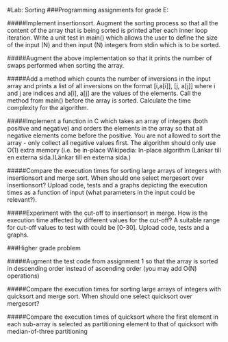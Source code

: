 #Lab: Sorting
###Programming assignments for grade E:

#####Implement insertionsort. Augment the sorting process so that all the content of the array that is being sorted is printed after each inner loop iteration. Write a unit test in main() which allows the user to define the size of the input (N) and then input (N) integers from stdin which is to be sorted.

#####Augment the above implementation so that it prints the number of swaps performed when sorting the array.

#####Add a method which counts the number of inversions in the input array and prints a list of all inversions on the format [i,a[i]], [j, a[j]] where i and j are indices and a[i], a[j] are the values of the elements. Call the method from main() before the array is sorted. Calculate the time complexity for the algorithm.

#####Implement a function in C which takes an array of integers (both positive and negative) and orders the elements in the array so that all negative elements come before the positive. You are not allowed to sort the array - only collect all negative values first. The algorithm should only use O(1) extra memory (i.e. be in-place Wikipedia: In-place algorithm (Länkar till en externa sida.)Länkar till en externa sida.)

#####Compare the execution times for sorting large arrays of integers with insertionsort and merge sort. When should one select mergesort over insertionsort? Upload code, tests and a graphs depicting the execution times as a function of input (what parameters in the input could be relevant?).

#####Experiment with the cut-off to insertionsort in merge. How is the execution time affected by different values for the cut-off? A suitable range for cut-off values to test with could be [0-30]. Upload code, tests and a graphs.

###Higher grade problem

#####Augment the test code from assignment 1 so that the array is sorted in descending order instead of ascending order (you may add O(N) operations)

#####Compare the execution times for sorting large arrays of integers with quicksort and merge sort. When should one select quicksort over mergesort?

#####Compare the execution times of quicksort where the first element in each sub-array is selected as partitioning element to that of quicksort with median-of-three partitioning